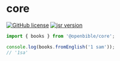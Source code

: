 # core

[![GitHub license](https://img.shields.io/github/license/openbible-io/core?style=for-the-badge)](./LICENSE.md)
[![jsr version](https://img.shields.io/jsr/v/@openbible/core.svg?style=for-the-badge)](https://jsr.io/@openbible/core)

```ts
import { books } from '@openbible/core';

console.log(books.fromEnglish('1 sam'));
// '1sa'
```
